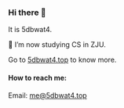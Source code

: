 ### Hi there 👋

It is 5dbwat4. 

🔭 I’m now studying CS in ZJU.

Go to [5dbwat4.top](https://5dbwat4.top) to know more.

#### How to reach me:

Email: [me@5dbwat4.top](mailto:me@5dbwat4.top) 

<!--
**5dbwat4/5dbwat4** is a ✨ _special_ ✨ repository because its `README.md` (this file) appears on your GitHub profile.

Here are some ideas to get you started:

- 🔭 I’m currently working on ...
- 🌱 I’m currently learning ...
- 👯 I’m looking to collaborate on ...
- 🤔 I’m looking for help with ...
- 💬 Ask me about ...
- 📫 How to reach me: ...
- 😄 Pronouns: ...
- ⚡ Fun fact: ...
-->

